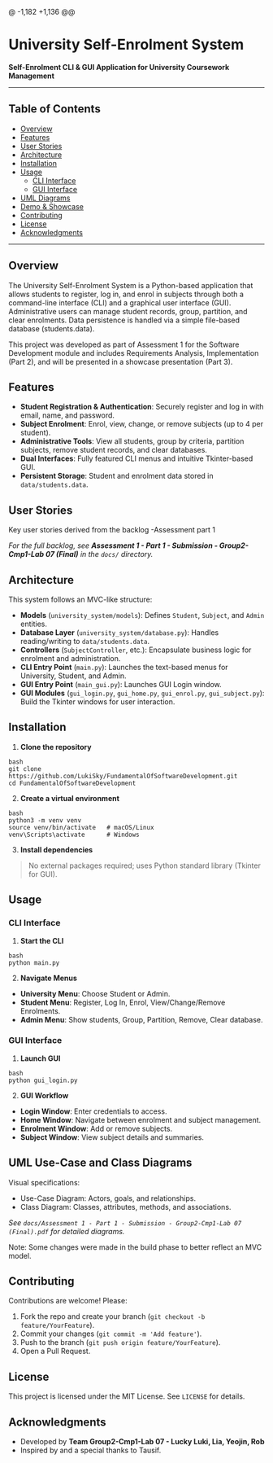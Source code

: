 @ -1,182 +1,136 @@

# University Self-Enrolment System

**Self-Enrolment CLI & GUI Application for University Coursework Management**

---

## Table of Contents
- [Overview](#overview)
- [Features](#features)
- [User Stories](#user-stories)
- [Architecture](#architecture)
- [Installation](#installation)
- [Usage](#usage)
  - [CLI Interface](#cli-interface)
  - [GUI Interface](#gui-interface)
- [UML Diagrams](#uml-diagrams)
- [Demo & Showcase](#demo--showcase)
- [Contributing](#contributing)
- [License](#license)
- [Acknowledgments](#acknowledgments)

---

## Overview

The University Self-Enrolment System is a Python-based application that allows students to register, log in, and enrol in subjects through both a command-line interface (CLI) and a graphical user interface (GUI). Administrative users can manage student records, group, partition, and clear enrolments. Data persistence is handled via a simple file-based database (students.data).

This project was developed as part of Assessment 1 for the Software Development module and includes Requirements Analysis, Implementation (Part 2), and will be presented in a showcase presentation (Part 3).

## Features

- **Student Registration & Authentication**: Securely register and log in with email, name, and password.
- **Subject Enrolment**: Enrol, view, change, or remove subjects (up to 4 per student).
- **Administrative Tools**: View all students, group by criteria, partition subjects, remove student records, and clear databases.
- **Dual Interfaces**: Fully featured CLI menus and intuitive Tkinter-based GUI.
- **Persistent Storage**: Student and enrolment data stored in `data/students.data`.

## User Stories

Key user stories derived from the backlog -Assessment part 1

_For the full backlog, see **Assessment 1 - Part 1 - Submission - Group2-Cmp1-Lab 07 (Final)** in the `docs/` directory._

## Architecture

This system follows an MVC-like structure:

- **Models** (`university_system/models`): Defines `Student`, `Subject`, and `Admin` entities.
- **Database Layer** (`university_system/database.py`): Handles reading/writing to `data/students.data`.
- **Controllers** (`SubjectController`, etc.): Encapsulate business logic for enrolment and administration.
- **CLI Entry Point** (`main.py`): Launches the text-based menus for University, Student, and Admin.
- **GUI Entry Point** (`main_gui.py`): Launches GUI Login window.
- **GUI Modules** (`gui_login.py`, `gui_home.py`, `gui_enrol.py`, `gui_subject.py`): Build the Tkinter windows for user interaction.

## Installation

1. **Clone the repository**
```
bash
git clone https://github.com/LukiSky/FundamentalOfSoftwareDevelopment.git
cd FundamentalOfSoftwareDevelopment
```

2. **Create a virtual environment**
```
bash
python3 -m venv venv
source venv/bin/activate   # macOS/Linux
venv\Scripts\activate      # Windows
```

3. **Install dependencies**
> No external packages required; uses Python standard library (Tkinter for GUI).

## Usage

### CLI Interface

1. **Start the CLI**
```
bash
python main.py
```

2. **Navigate Menus**
- **University Menu**: Choose Student or Admin.
- **Student Menu**: Register, Log In, Enrol, View/Change/Remove Enrolments.
- **Admin Menu**: Show students, Group, Partition, Remove, Clear database.

### GUI Interface

1. **Launch GUI**
```
bash
python gui_login.py
```

2. **GUI Workflow**
- **Login Window**: Enter credentials to access.
- **Home Window**: Navigate between enrolment and subject management.
- **Enrolment Window**: Add or remove subjects.
- **Subject Window**: View subject details and summaries.

## UML Use-Case and Class Diagrams

Visual specifications:
- Use-Case Diagram: Actors, goals, and relationships.
- Class Diagram: Classes, attributes, methods, and associations.

_See `docs/Assessment 1 - Part 1 - Submission - Group2-Cmp1-Lab 07 (Final).pdf` for detailed diagrams._

Note: Some changes were made in the build phase to better reflect an MVC model.

## Contributing

Contributions are welcome! Please:
1. Fork the repo and create your branch (`git checkout -b feature/YourFeature`).
2. Commit your changes (`git commit -m 'Add feature'`).
3. Push to the branch (`git push origin feature/YourFeature`).
4. Open a Pull Request.

## License

This project is licensed under the MIT License. See `LICENSE` for details.

## Acknowledgments

- Developed by **Team Group2-Cmp1-Lab 07 - Lucky Luki, Lia, Yeojin, Rob**
- Inspired by and a special thanks to Tausif.
